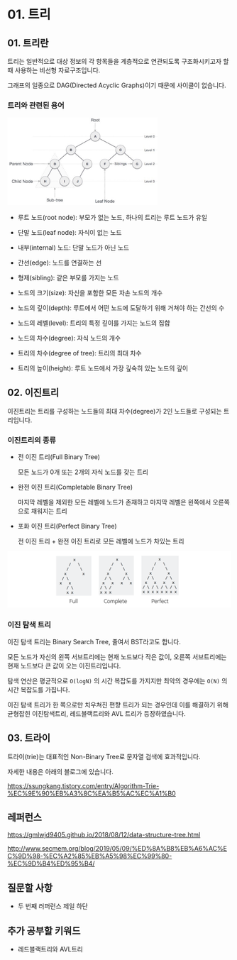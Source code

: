 # 01. 트리

## 01. 트리란

트리는 일반적으로 대상 정보의 각 항목들을 계층적으로 연관되도록 구조화시키고자 할 때 사용하는 비선형 자료구조입니다.

그래프의 일종으로 DAG(Directed Acyclic Graphs)이기 때문에 사이클이 없습니다.



### 트리와 관련된 용어

<img src="../images/data_structure/01_tree.png" alt="img" style="zoom:33%;" />

* 루트 노드(root node): 부모가 없는 노드, 하나의 트리는 루트 노드가 유일

* 단말 노드(leaf node): 자식이 없는 노드

* 내부(internal) 노드: 단말 노드가 아닌 노드
* 간선(edge): 노드를 연결하는 선 
* 형제(sibling): 같은 부모를 가지는 노드
* 노드의 크기(size): 자신을 포함한 모든 자손 노드의 개수
* 노드의 깊이(depth): 루트에서 어떤 노드에 도달하기 위해 거쳐야 하는 간선의 수
* 노드의 레벨(level): 트리의 특정 깊이를 가지는 노드의 집합
* 노드의 차수(degree): 자식 노드의 개수
* 트리의 차수(degree of tree): 트리의 최대 차수
* 트리의 높이(height): 루트 노드에서 가장 깊숙히 있는 노드의 깊이
  



## 02. 이진트리

이진트리는 트리를 구성하는 노드들의 최대 차수(degree)가 2인 노드들로 구성되는 트리입니다.



### 이진트리의 종류

* 전 이진 트리(Full  Binary Tree)

  모든 노드가 0개 또는 2개의 자식 노드를 갖는 트리

* 완전 이진 트리(Completable Binary Tree)

  마지막 레벨을 제외한 모든 레벨에 노드가 존재하고 마지막 레벨은 왼쪽에서 오른쪽으로 채워지는 트리

* 포화 이진 트리(Perfect Binary Tree)

  전 이진 트리 + 완전 이진 트리로 모든 레벨에 노드가 차있는 트리

![img](../images/data_structure/01_binary_tree.png)



### 이진 탐색 트리

이진 탐색 트리는 Binary Search Tree, 줄여서 BST라고도 합니다.

모든 노드가 자신의 왼쪽 서브트리에는 현재 노드보다 작은 값이, 오른쪽 서브트리에는 현재 노드보다 큰 값이 오는 이진트리입니다.

탐색 연산은 평균적으로  `O(logN)` 의 시간 복잡도를 가지지만 최악의 경우에는 `O(N)` 의 시간 복잡도를 가집니다.

이진 탐색 트리가 한 쪽으로만 치우쳐진 편향 트리가 되는 경우인데 이를 해결하기 위해 균형잡힌 이진탐색트리, 레드블랙트리와 AVL 트리가 등장하였습니다.



## 03. 트라이

트라이(trie)는 대표적인 Non-Binary Tree로 문자열 검색에 효과적입니다.

자세한 내용은 아래의 블로그에 있습니다.

https://ssungkang.tistory.com/entry/Algorithm-Trie-%EC%9E%90%EB%A3%8C%EA%B5%AC%EC%A1%B0



## 레퍼런스

https://gmlwjd9405.github.io/2018/08/12/data-structure-tree.html

http://www.secmem.org/blog/2019/05/09/%ED%8A%B8%EB%A6%AC%EC%9D%98-%EC%A2%85%EB%A5%98%EC%99%80-%EC%9D%B4%ED%95%B4/

## 질문할 사항

* 두 번째 러퍼런스 제일 하단



## 추가 공부할 키워드

* 레드블랙트리와 AVL트리
